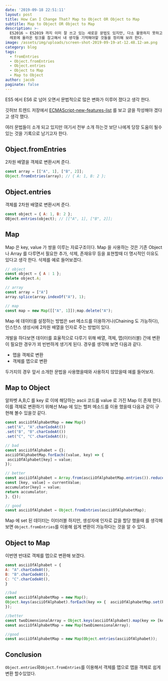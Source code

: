 ```yaml
---
date: '2019-09-18 22:51:11'
layout: post
title: How Can I Change That? Map to Object OR Object to Map
subtitle: Map to Object OR Object to Map
description: >-
  ES2016 ~ ES2019 까지 이미 잘 쓰고 있는 새로운 문법도 있지만, 다소 활용하지 못하고 있는 문법들도 있었다. 깃허브의 트렌트
  레포에 올라온 링크를 참고해서 내 생각들 기억해야할 것들을 정리해 보려 한다. 
image: /assets/img/uploads/screen-shot-2019-09-19-at-12.48.12-am.png
category: blog
tags:
  - fromEntries
  - Object.fromEntries
  - Object.entries
  - Object to Map
  - Map to Object
author: jacob
paginate: false
---
```

ES5 에서 ES6 로 넘어 오면서 문법적으로 많은 변화가 이루어 졌다고 생각 한다. 

깃허브 트렌드 저장에서 [ECMAScript-new-features-list](https://github.com/daumann/ECMAScript-new-features-list) 를 보고 글을 작성해야 겠다고 생각 했다.

여러 문법들이 소개 되고 있지만 여기서 전부 소개 하는것 보단 나에게 당장 도움이 될수 있는 것을 기록으로 남기고자 한다.

## Object.fromEntries

2차원 배열을 객체로 변환시켜 준다.

```js
const array = [["A", 1], ["B", 2]];
Object.fromEntries(array); // { A: 1, B: 2 };
```

## Object.entries

객체를 2차원 배열로 변환시켜 준다.

```js
const object = { A: 1, B: 2 };
OBject.entries(object); // [["A", 1], ["B", 2]];
```

## Map

Map 은 key, value 가 쌍을 이루는 자료구조이다. Map 을 사용하는 것은 기존 Object 나 Array 를 다루면서 필요한 추가, 삭제, 존재유무 등을 표현할때 더 명시적인 이유도 있다고 생각 한다. 삭제를 예로 들어보겠다.

```js
// object
const object = { A : 1 };
delete object.A;

// array
const array = ["A"]
array.splice(array.indexOf("A"), 1);

// map
const map = new Map([["A", 1]]);map.delete("A");
```

Map 에 데이터를 설정하는 방법은 set 메소드를 이용하거나(Chaining 도 가능하다), 인스턴스 생성시에 2차원 배열을 인자로 주는 방법이 있다.

개발을 하다보면 데이터를 효율적으로 다루기 위해 배열, 객체, 맵(이터러블) 간에 변환이 필요한 경우가 꾀 빈번하게 생기게 된다. 경우를 생각해 보면 다음과 같다.

* 맵을 객체로 변환
* 객체를 맵으로 변환

두가지의 경우 앞서 소개한 문법을 사용했을때와 사용하지 않았을때 예를 들어보자.

## Map to Object

알파벳 A,B,C 를 key 로 이에 해당하는 ascii 코드를 value 로 가진 Map 이 존재 한다. 이를 객체로 변환하기 위해선 Map 에 있는 헬퍼 메소드를 이용 했을때 다음과 같이 구현해 볼수 있을것 같다.

```js
const asciiOfAlphabetMap = new Map()
.set("A", "A".charCodeAt())
.set("B", "B".charCodeAt())
.set("C", "C".charCodeAt());

// bad
const asciiOfAlphabet = {};
asciiOfAlphabetMap.forEach((value, key) => { 
 asciiOfAlphabet[key] = value;
});

// better
const asciiOfAlphabet = Array.from(asciiOfAlphabetMap.entries()).reduce((accumulator, currentValue) => {  
const [key, value] = currentValue; 
accumulator[key] = value;
return accumulator;
}, {});

// good
const asciiOfAlphabet = Object.fromEntries(asciiOfAlphabetMap);
```

Map 에 set 된 데이터는 이터러블 하지만, 생성자에 인자로 값을 할당 했을때 를 생각해보면 `Object.fromEntries`를 이용해 쉽게 변환이 가능하다는 것을 알 수 있다.

## Object to Map

이번엔 반대로 객체를 맵으로 변환해 보겠다.

```js
const asciiOfAlphabet = {  
A: "A".charCodeAt(),
B: "B".charCodeAt(),
C: "C".charCodeAt(),
}

//bad
const asciiOfAlphabetMap = new Map();
Object.keys(asciiOfAlphabet).forEach(key => {  asciiOfAlphabetMap.set(key, asciiOfAlphabet[key]);
});

//better
const twoDimensionalArray = Object.keys(asciiOfAlphabet).map(key => [key, asciiOfAlphabet[key]);
const asciiOfAlphabetMap = new Map(twoDimensionalArray);

//good
const asciiOfAlphabetMap = new Map(Object.entries(asciiOfAlphabet));
```

## Conclusion

`Object.entries`와`Object.fromEntries`를 이용해서 객체를 맵으로 맵을 객체로 쉽게 변환 할수있었다.
